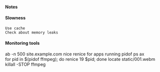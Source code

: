#### Notes
#### Slowness

    Use cache
    Check about memory leaks

#### Monitoring tools

  ab -n 500 site.example.com
  nice 
  renice for apps running
  pidof <app>
  ps ax   
  for pid in $(pidof ffmpeg); do renice 19 $pid; done
   locate static/001.webm
   killall -STOP ffmpeg

